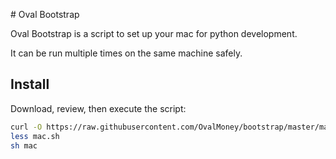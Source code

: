 # Oval Bootstrap

Oval Bootstrap is a script to set up your mac for python development.

It can be run multiple times on the same machine safely.

## Install

Download, review, then execute the script:

```sh
curl -O https://raw.githubusercontent.com/OvalMoney/bootstrap/master/mac.sh
less mac.sh
sh mac
```
